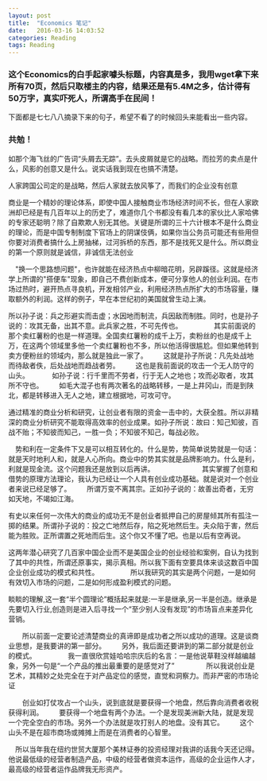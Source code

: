 ```yaml
---
layout: post
title:  "Economics 笔记"
date:   2016-03-16 14:03:52
categories: Reading
tags: Reading
---
```

### 这个Economics的白手起家噱头标题，内容真是多，我用wget拿下来所有70页，然后只取楼主的内容，结果还是有5.4M之多，估计得有50万字，真实吓死人，所谓高手在民间！  
下面都是七七八八摘录下来的句子，希望不看了的时候回头来能看出一些内容。
### 共勉！
如那个海飞丝的广告词“头屑去无踪”。去头皮屑就是它的战略。而拉芳的卖点是什么，风影的创意又是什么。说实话我到现在也搞不清楚。
 
 人家跨国公司定的是战略，然后人家就去放风筝了，而我们的企业没有创意
 
 商业是一个精妙的理论体系，即使中国人接触商业市场经济时间不长，但在人家欧洲却已经是有几百年以上的历史了，难道你几个书都没有看几本的家伙比人家哈佛的专家还聪明？除了自欺欺人别无其他。关键是所谓的三十六计根本不是什么商业的理论，而是中国专制制度下官场上的阴谋伎俩，如果你当公务员可能还有些用但你要对消费者搞什么上房抽梯，过河拆桥的东西，那不是找死又是什么。所以商业的第一个原则就是诚信，非诚信无法创业
 
 　"换一个思路想问题"，也许就能在经济热点中柳暗花明，另辟蹊径。这就是经济学上所谓的"搭便车"现象，即自己不费创新成本，便可分享他人的创业利润。在市场过热时，避开热点寻良机，开发相邻产业，利用经济热点所扩大的市场容量，赚取额外的利润。这样的例子，早在本世纪初的美国就曾生动上演。
　　

所以孙子说：兵之形避实而击虚；水因地而制流，兵因敌而制胜。同时，也是孙子说的：攻其无备，出其不意。此兵家之胜，不可先传也。
　　
　　其实前面说的那个卖红薯粉的也是一样道理。全国卖红薯粉的成千上万，卖粉丝的也是成千上万，在这两个领域里多他一个卖红薯粉也不多，所以他活得很尴尬。但如果他转到卖方便粉丝的领域内，那么就是独此一家了。
　　这就是孙子所说：凡先处战地而待敌者佚，后处战地而趋战者劳。
　　这也是我前面说的攻击一个无人防守的山头。
　　　如孙子说：行千里而不劳者，行于无人之地也；攻而必取者，攻其所不守也。
　　如毛大混子也有两次著名的战略转移，一是上井冈山，而是到陕北，都是转移进入无人之地，建立根据地，可攻可守。

通过精准的商业分析和研究，让创业者有限的资金一击中的，大获全胜。所以非精深的商业分析研究不能取得高效率的创业成果。如孙子所说：故曰：知己知彼，百战不贻；不知彼而知己，一胜一负；不知彼不知己，每战必败。

　势和利在一定条件下又是可以相互转化的。什么是势，势简单说势就是一句话：就是天时地利人和，就是人心所向。商业中的势其实就是品牌影响力。什么是利，利就是现金流。这个问题我还是放到以后再讲。
　　
　　
　　其实掌握了创意和借势的原理方法理论，我认为已经让一个人具有创业成功基础。就是说对一个创业者来说已经足够了。
　　所谓万变不离其宗。正如孙子说的：故善出奇者，无穷如天地，不竭如江海。

有史以来任何一次伟大的商业的成功无不是创业者抵押自己的房屋倾其所有孤注一掷的结果。所谓孙子说的：投之亡地然后存，陷之死地然后生。夫众陷于害，然后能为胜败。正所谓置之死地而后生。这个你又不懂了吧。也是以后有空再说。

这两年潜心研究了几百家中国企业而不是美国企业的创业经验和案例，自认为找到了其中的共性，所谓还原事实，揭示真相。所以我下面有空要具体来谈这数百中国企业创业成功的模式和共性。
　　
　　所以我研究的其实是两个问题，一是如何有效切入市场的问题，二是如何形成盈利模式的问题。

睒睒的理解,这一套“半个圆理论”概括起来就是:一半是继承,另一半是创造。继承是先要切入行业,创造则是进入后寻找一个“至少别人没有发现”的市场盲点来差异化营销。
　　


　　所以前面一定要论述清楚商业的真谛即是成功者之所以成功的道理。这是谈商业思想，是我要讲的第一部分。
　　另外，我后面还要讲到的第二部分就是创业的模式。
　　
　　我一直很欣赏娃哈哈宗庆后的名言：一是他说草鞋没样越编越象，另外一句是“一个产品的推出最重要的是感觉对了”
　　
　　所以我说创业是艺术，其精妙之处完全在于对产品定位的感觉，直觉和洞察力。而非严密的市场论证


　　创业如打仗攻占一个山头，说到底就是要获得一个地盘，然后靠向消费者收税获得利润。
　　要获得一个地盘有两个办法。一个是发现美洲新大陆，就是发现一个完全空白的市场。另外一个办法就是攻打别人的地盘。没有其它。
　　这个山头不是在超市商场或摊摊上而是在消费者的心智里。


　所以当年我在纽约世贸大厦那个美林证券的投资经理对我讲的话我今天还记得。他说最低级的经营者制造产品，中级的经营者做资本运作，高级的企业运作人才，最高级的经营者运作品牌我无形资产。